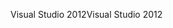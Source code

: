 <span data-ttu-id="b7d8d-101">Visual Studio 2012</span><span class="sxs-lookup"><span data-stu-id="b7d8d-101">Visual Studio 2012</span></span>